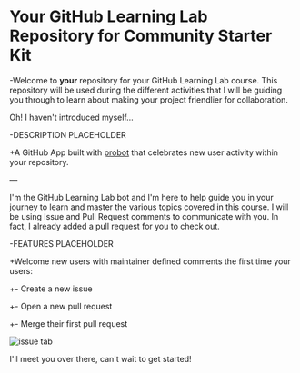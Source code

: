 # Your GitHub Learning Lab Repository for Community Starter Kit

-Welcome to **your** repository for your GitHub Learning Lab course. This repository will be used during the different activities that I will be guiding you through to learn about making your project friendlier for collaboration.

Oh! I haven't introduced myself...

-DESCRIPTION PLACEHOLDER

+A GitHub App built with [probot](https://github.com/probot/probot) that celebrates new user activity within your repository.

—

I'm the GitHub Learning Lab bot and I'm here to help guide you in your journey to learn and master the various topics covered in this course. I will be using Issue and Pull Request comments to communicate with you. In fact, I already added a pull request for you to check out.

-FEATURES PLACEHOLDER

+Welcome new users with maintainer defined comments the first time your users:

+- Create a new issue

+- Open a new pull request

+- Merge their first pull request


![issue tab](https://lab.github.com/public/images/issue_tab.png)

I'll meet you over there, can't wait to get started!
